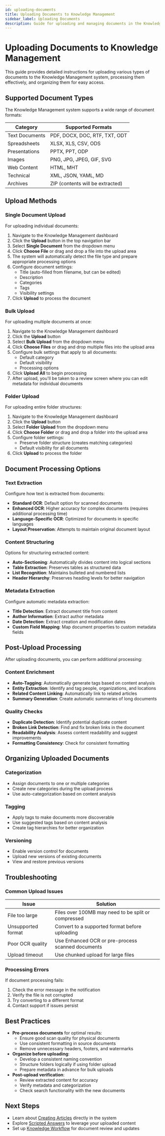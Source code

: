 ```yaml
---
id: uploading-documents
title: Uploading Documents to Knowledge Management
sidebar_label: Uploading Documents
description: Guide for uploading and managing documents in the Knowledge Management system
---
```


# Uploading Documents to Knowledge Management

This guide provides detailed instructions for uploading various types of documents to the Knowledge Management system, processing them effectively, and organizing them for easy access.

## Supported Document Types

The Knowledge Management system supports a wide range of document formats:

| Category | Supported Formats |
|----------|-------------------|
| Text Documents | PDF, DOCX, DOC, RTF, TXT, ODT |
| Spreadsheets | XLSX, XLS, CSV, ODS |
| Presentations | PPTX, PPT, ODP |
| Images | PNG, JPG, JPEG, GIF, SVG |
| Web Content | HTML, MHT |
| Technical | XML, JSON, YAML, MD |
| Archives | ZIP (contents will be extracted) |

## Upload Methods

### Single Document Upload

For uploading individual documents:

1. Navigate to the Knowledge Management dashboard
2. Click the **Upload** button in the top navigation bar
3. Select **Single Document** from the dropdown menu
4. Click **Choose File** or drag and drop a file into the upload area
5. The system will automatically detect the file type and prepare appropriate processing options
6. Configure document settings:
   - Title (auto-filled from filename, but can be edited)
   - Description
   - Categories
   - Tags
   - Visibility settings
7. Click **Upload** to process the document

### Bulk Upload

For uploading multiple documents at once:

1. Navigate to the Knowledge Management dashboard
2. Click the **Upload** button
3. Select **Bulk Upload** from the dropdown menu
4. Click **Choose Files** or drag and drop multiple files into the upload area
5. Configure bulk settings that apply to all documents:
   - Default category
   - Default visibility
   - Processing options
6. Click **Upload All** to begin processing
7. After upload, you'll be taken to a review screen where you can edit metadata for individual documents

### Folder Upload

For uploading entire folder structures:

1. Navigate to the Knowledge Management dashboard
2. Click the **Upload** button
3. Select **Folder Upload** from the dropdown menu
4. Click **Choose Folder** or drag and drop a folder into the upload area
5. Configure folder settings:
   - Preserve folder structure (creates matching categories)
   - Default visibility for all documents
6. Click **Upload** to process the folder

## Document Processing Options

### Text Extraction

Configure how text is extracted from documents:

- **Standard OCR**: Default option for scanned documents
- **Enhanced OCR**: Higher accuracy for complex documents (requires additional processing time)
- **Language-Specific OCR**: Optimized for documents in specific languages
- **Layout Preservation**: Attempts to maintain original document layout

### Content Structuring

Options for structuring extracted content:

- **Auto-Sectioning**: Automatically divides content into logical sections
- **Table Extraction**: Preserves tables as structured data
- **List Recognition**: Maintains bulleted and numbered lists
- **Header Hierarchy**: Preserves heading levels for better navigation

### Metadata Extraction

Configure automatic metadata extraction:

- **Title Detection**: Extract document title from content
- **Author Information**: Extract author metadata
- **Date Detection**: Extract creation and modification dates
- **Custom Field Mapping**: Map document properties to custom metadata fields

## Post-Upload Processing

After uploading documents, you can perform additional processing:

### Content Enrichment

- **Auto-Tagging**: Automatically generate tags based on content analysis
- **Entity Extraction**: Identify and tag people, organizations, and locations
- **Related Content Linking**: Automatically link to related articles
- **Summary Generation**: Create automatic summaries of long documents

### Quality Checks

- **Duplicate Detection**: Identify potential duplicate content
- **Broken Link Detection**: Find and fix broken links in the document
- **Readability Analysis**: Assess content readability and suggest improvements
- **Formatting Consistency**: Check for consistent formatting

## Organizing Uploaded Documents

### Categorization

- Assign documents to one or multiple categories
- Create new categories during the upload process
- Use auto-categorization based on content analysis

### Tagging

- Apply tags to make documents more discoverable
- Use suggested tags based on content analysis
- Create tag hierarchies for better organization

### Versioning

- Enable version control for documents
- Upload new versions of existing documents
- View and restore previous versions

## Troubleshooting

### Common Upload Issues

| Issue | Solution |
|-------|----------|
| File too large | Files over 100MB may need to be split or compressed |
| Unsupported format | Convert to a supported format before uploading |
| Poor OCR quality | Use Enhanced OCR or pre-process scanned documents |
| Upload timeout | Use chunked upload for large files |

### Processing Errors

If document processing fails:

1. Check the error message in the notification
2. Verify the file is not corrupted
3. Try converting to a different format
4. Contact support if issues persist

## Best Practices

- **Pre-process documents** for optimal results:
  - Ensure good scan quality for physical documents
  - Use consistent formatting in source documents
  - Remove unnecessary headers, footers, and watermarks
- **Organize before uploading**:
  - Develop a consistent naming convention
  - Structure folders logically if using folder upload
  - Prepare metadata in advance for bulk uploads
- **Post-upload verification**:
  - Review extracted content for accuracy
  - Verify metadata and categorization
  - Check search functionality with the new documents

## Next Steps

- Learn about [Creating Articles](/docs/knowledge-management/creating-articles) directly in the system
- Explore [Scripted Answers](/docs/knowledge-management/scripted-answers) to leverage your uploaded content
- Set up [Knowledge Workflow](/docs/knowledge-management/knowledge-workflow) for document review and updates

